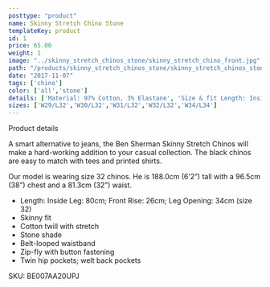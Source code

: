```yaml
---
posttype: "product"
name: Skinny Stretch Chino Stone
templateKey: product
id: 1
price: 65.00
weight: 1
image: "../skinny_stretch_chinos_stone/skinny_stretch_chino_front.jpg"
path: "/products/skinny_stretch_chinos_stone/skinny_stretch_chinos_stone"
date: "2017-11-07"
tags: ['chino']
color: ['all','stone']
details: ['Material: 97% Cotton, 3% Elastane', 'Size & fit Length: Inside Leg: 80cm Front Rise: 26cm Leg Opening: 34cm (size 32)','Care Cold hand or machine wash.']
sizes: ['W29/L32','W30/L32','W31/L32','W32/L32','W34/L34']
---
```


<!-- ![alt text](/products/black_100_polo/black_100_polo.jpg) -->




Product details

A smart alternative to jeans, the Ben Sherman Skinny Stretch Chinos will make a hard-working addition to your casual collection. The black chinos are easy to match with tees and printed shirts.

Our model is wearing size 32 chinos. He is 188.0cm (6’2”) tall with a 96.5cm (38”) chest and a 81.3cm (32”) waist.

- Length: Inside Leg: 80cm; Front Rise: 26cm; Leg Opening: 34cm (size 32)
- Skinny fit
- Cotton twill with stretch
- Stone shade
- Belt-looped waistband
- Zip-fly with button fastening
- Twin hip pockets; welt back pockets

SKU: BE007AA20UPJ



